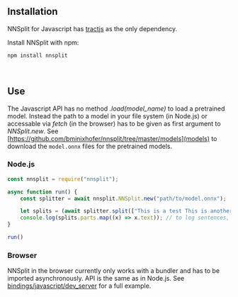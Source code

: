 ## Installation

NNSplit for Javascript has [tractjs](https://github.com/bminixhofer/tractjs) as the only dependency.

Install NNSplit with npm: 


```bash
npm install nnsplit
```

&nbsp;

## Use

The Javascript API has no method *.load(model_name)* to load a pretrained model. Instead the path to a model in your file system (in Node.js) or accessable via *fetch* (in the browser) has to be given as first argument to *NNSplit.new*. See [https://github.com/bminixhofer/nnsplit/tree/master/models](models) to download the `model.onnx` files for the pretrained models.

### Node.js

```js
const nnsplit = require("nnsplit");

async function run() {
    const splitter = await nnsplit.NNSplit.new("path/to/model.onnx");

    let splits = (await splitter.split(["This is a test This is another test."]))[0];
    console.log(splits.parts.map((x) => x.text)); // to log sentences, or x.parts to get the smaller subsplits
}

run()
```

### Browser

NNSplit in the browser currently only works with a bundler and has to be imported asynchronously. API is the same as in Node.js. See [bindings/javascript/dev_server](https://github.com/bminixhofer/nnsplit/tree/master/bindings/javascript/dev_server) for a full example.